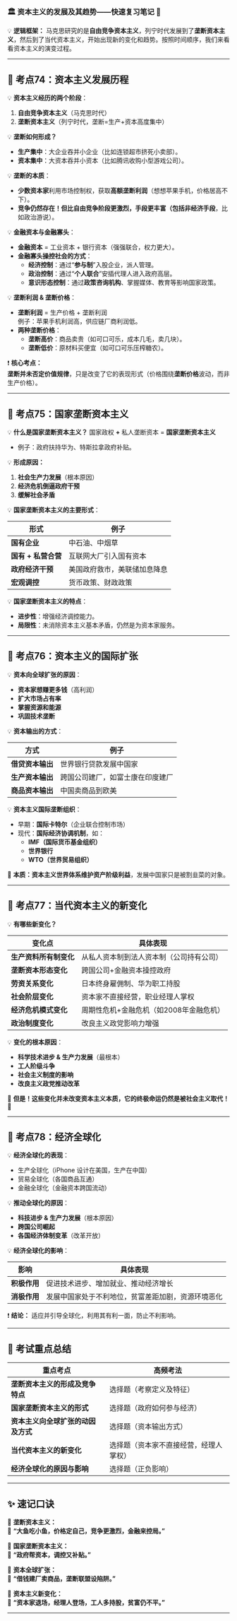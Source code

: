 ### 🏛️ **资本主义的发展及其趋势**——快速复习笔记 📖

💡 **逻辑框架：** 马克思研究的是**自由竞争资本主义**，列宁时代发展到了**垄断资本主义**，然后到了当代资本主义，开始出现新的变化和趋势。按照时间顺序，我们来看看资本主义的演变过程。

---

## 📌 **考点74：资本主义发展历程**

💡 **资本主义经历的两个阶段**：

1. **自由竞争资本主义**（马克思时代）
2. **垄断资本主义**（列宁时代，垄断=生产+资本高度集中）

💡 **垄断如何形成？**

- **生产集中**：大企业吞并小企业（比如连锁超市挤死小卖部）。
- **资本集中**：大资本吞并小资本（比如腾讯收购小型游戏公司）。

💡 **垄断的本质**：

- **少数资本家**利用市场控制权，获取**高额垄断利润**（想想苹果手机，价格居高不下）。
- **竞争仍然存在！**但比自由竞争阶段更激烈，手段更丰富（包括**非经济手段**，比如政治游说）。

💡 **金融资本与金融寡头**：

- **金融资本** = 工业资本 + 银行资本（强强联合，权力更大）。
- **金融寡头操控社会的方式**：
    - **经济控制**：通过“**参与制**”入股企业，派人管理。
    - **政治控制**：通过“**个人联合**”安插代理人进入政府高层。
    - **意识形态控制**：通过**政策咨询机构**、掌握媒体、教育等影响国家政策。

💡 **垄断利润 & 垄断价格**：

- **垄断利润** = 生产价格 + 垄断利润  
    例子：苹果手机利润高，供应链厂商利润低。
- **两种垄断价格**：
    - **垄断高价**：商品卖贵（如可口可乐，成本几毛，卖几块）。
    - **垄断低价**：原材料买便宜（如可口可乐压榨糖农）。

❗ **核心考点：**  
**垄断并未否定价值规律**，只是改变了它的表现形式（价格围绕**垄断价格**波动，而非生产价格）。

---

## 📌 **考点75：国家垄断资本主义**

💡 **什么是国家垄断资本主义？** 国家政权 **+** 私人垄断资本 = **国家垄断资本主义**

- 例子：政府扶持华为、特斯拉拿政府补贴。

💡 **形成原因：**

1. **社会生产力发展**（根本原因）
2. **经济危机倒逼政府干预**
3. **缓解社会矛盾**

💡 **国家垄断资本主义的主要形式**：

|形式|例子|
|---|---|
|**国有企业**|中石油、中烟草|
|**国有 + 私营合营**|互联网大厂引入国有资本|
|**政府经济干预**|美国政府救市，美联储加息降息|
|**宏观调控**|货币政策、财政政策|

💡 **国家垄断资本主义的特点**：

- **进步性**：增强经济调控能力。
- **局限性**：未消除资本主义基本矛盾，仍然是为资本家服务。

---

## 📌 **考点76：资本主义的国际扩张**

💡 **资本向全球扩张的原因**：

- **资本家想赚更多钱**（高利润）
- **扩大市场占有率**
- **掌握资源和能源**
- **巩固技术垄断**

💡 **资本输出的方式**：

|方式|例子|
|---|---|
|**借贷资本输出**|世界银行贷款发展中国家|
|**生产资本输出**|跨国公司建厂，如富士康在印度建厂|
|**商品资本输出**|中国卖商品到欧美|

💡 **资本主义国际垄断组织**：

- 早期：**国际卡特尔**（企业联合控制市场）
- 现代：**国际经济协调机制**，如：
    - **IMF（国际货币基金组织）**
    - **世界银行**
    - **WTO（世界贸易组织）**

🚨 **本质：资本主义世界体系维护资产阶级利益**，发展中国家只是被割韭菜的对象。

---

## 📌 **考点77：当代资本主义的新变化**

💡 **有哪些新变化？**

|变化点|具体表现|
|---|---|
|**生产资料所有制变化**|从私人资本制到法人资本制（公司持有公司）|
|**垄断资本形态变化**|跨国公司+金融资本操控政府|
|**劳资关系变化**|日本终身雇佣制、华为职工持股|
|**社会阶层变化**|资本家不直接经营，职业经理人掌权|
|**经济危机模式变化**|周期性危机+金融危机（如2008年金融危机）|
|**政治制度变化**|改良主义政党影响力增强|

💡 **变化的根本原因**：

- **科学技术进步 & 生产力发展**（最根本）
- **工人阶级斗争**
- **社会主义制度的影响**
- **改良主义政党推动改革**

🚨 **但是！这些变化并未改变资本主义本质，它的终极命运仍然是被社会主义取代！** 🎯

---

## 📌 **考点78：经济全球化**

💡 **经济全球化的表现**：

- 生产全球化（iPhone 设计在美国，生产在中国）
- 贸易全球化（各国商品互通）
- 金融全球化（金融资本跨国流动）

💡 **推动全球化的原因**：

- **科技进步 & 生产力发展**（根本原因）
- **跨国公司崛起**
- **各国经济体制变革**（改革开放）

💡 **经济全球化的影响**：

|影响|具体表现|
|---|---|
|**积极作用**|促进技术进步、增加就业、推动经济增长|
|**消极作用**|发展中国家处于不利地位，贫富差距加剧，资源环境恶化|

❗ **结论：** 适应并引导全球化，利用其有利一面，防止不利影响。

---

## 🎯 **考试重点总结**

|重点考点|高频考法|
|---|---|
|**垄断资本主义的形成及竞争特点**|选择题（考察定义及特征）|
|**国家垄断资本主义的形式**|选择题（政府如何参与经济）|
|**资本主义向全球扩张的动因及方式**|选择题（资本输出方式）|
|**当代资本主义的新变化**|选择题（资本家不直接经营，经理人掌权）|
|**经济全球化的原因与影响**|选择题（正负影响）|

---

## ✨ **速记口诀**

📌 **垄断资本主义：**  
🎵 **“大鱼吃小鱼，价格定自己，竞争更激烈，金融来控局。”**

📌 **国家垄断资本主义：**  
🎵 **“政府帮资本，调控又补贴。”**

📌 **资本全球扩张：**  
🎵 **“借钱建厂卖商品，垄断联盟设陷阱。”**

📌 **资本主义新变化：**  
🎵 **“资本家退场，经理人登场，工人多持股，贫富仍不平。”**

---
